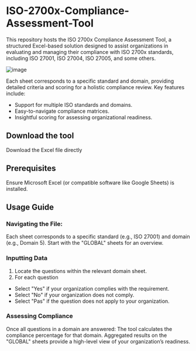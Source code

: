 # ISO-2700x-Compliance-Assessment-Tool
This repository hosts the ISO 2700x Compliance Assessment Tool, a structured Excel-based solution designed to assist organizations in evaluating and managing their compliance with ISO 2700x standards, including ISO 27001, ISO 27004, ISO 27005, and some others.

![image](https://github.com/user-attachments/assets/2b5197ec-f442-40fc-aed1-fc365c882f6d)

Each sheet corresponds to a specific standard and domain, providing detailed criteria and scoring for a holistic compliance review.
Key features include:
- Support for multiple ISO standards and domains.
- Easy-to-navigate compliance matrices.
- Insightful scoring for assessing organizational readiness.

## Download the tool
Download the Excel file directly

## Prerequisites
Ensure Microsoft Excel (or compatible software like Google Sheets) is installed.

## Usage Guide
### Navigating the File:
Each sheet corresponds to a specific standard (e.g., ISO 27001) and domain (e.g., Domain 5). Start with the "GLOBAL" sheets for an overview.
### Inputting Data
1. Locate the questions within the relevant domain sheet.
2. For each question
* Select "Yes" if your organization complies with the requirement.
* Select "No" if your organization does not comply.
* Select "Pas"  if the question does not apply to your organization.
### Assessing Compliance
Once all questions in a domain are answered:
The tool calculates the compliance percentage for that domain.
Aggregated results on the "GLOBAL" sheets provide a high-level view of your organization’s readiness.
